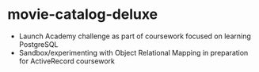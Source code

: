 # movie-catalog-deluxe
* Launch Academy challenge as part of coursework focused on learning PostgreSQL
* Sandbox/experimenting with Object Relational Mapping in preparation for ActiveRecord coursework
